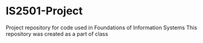 # IS2501-Project
Project repository for code used in Foundations of Information Systems
This repository was created as a part of class
